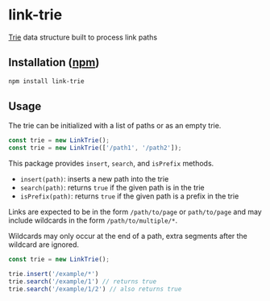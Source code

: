 # link-trie

[Trie](https://en.wikipedia.org/wiki/Trie) data structure built to process link paths

## Installation ([npm]((https://www.npmjs.com/package/link-trie)))

```bash
npm install link-trie
```

## Usage

The trie can be initialized with a list of paths or as an empty trie.

```javascript
const trie = new LinkTrie();
const trie = new LinkTrie(['/path1', '/path2']);
```

This package provides `insert`, `search`, and `isPrefix` methods.

- `insert(path)`: inserts a new path into the trie
- `search(path)`: returns `true` if the given path is in the trie
- `isPrefix(path)`: returns `true` if the given path is a prefix in the trie

Links are expected to be in the form `/path/to/page` or `path/to/page` and may include wildcards in the form `/path/to/multiple/*`.

Wildcards may only occur at the end of a path, extra segments after the wildcard are ignored.

```javascript
const trie = new LinkTrie();

trie.insert('/example/*')
trie.search('/example/1') // returns true
trie.search('/example/1/2') // also returns true
```
